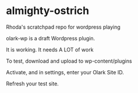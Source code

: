 # almighty-ostrich
Rhoda's scratchpad repo for wordpress playing

olark-wp is a draft Wordpress plugin.

It is working. It needs A LOT of work

To test, download and upload to wp-content/plugins

Activate, and in settings, enter your Olark Site ID.

Refresh your test site.
